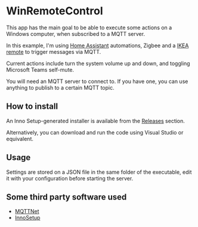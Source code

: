 # WinRemoteControl

This app has the main goal to be able to execute some actions on a Windows computer, when subscribed to a MQTT server.

In this example, I'm using [Home Assistant](https://www.home-assistant.io/) automations, Zigbee and a [IKEA remote](https://www.ikea.com/us/en/p/tradfri-remote-control-00443130/) to trigger messages via MQTT.

Current actions include turn the system volume up and down, and toggling Microsoft Teams self-mute.

You will need an MQTT server to connect to. If you have one, you can use anything to publish to a certain MQTT topic.

## How to install

An Inno Setup-generated installer is available from the [Releases](https://github.com/pulimento/WinRemoteControl/releases) section.

Alternatively, you can download and run the code using Visual Studio or equivalent.

## Usage

Settings are stored on a JSON file in the same folder of the executable, edit it with your configuration before starting the server.

## Some third party software used

- [MQTTNet](https://github.com/dotnet/MQTTnet)
- [InnoSetup](https://jrsoftware.org/isdl.php)
